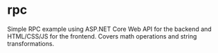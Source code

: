 # rpc
Simple RPC example using ASP.NET Core Web API for the backend and HTML/CSS/JS for the frontend. Covers math operations and string transformations.
